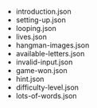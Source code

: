 - introduction.json
- setting-up.json
- looping.json
- lives.json
- hangman-images.json
- available-letters.json
- invalid-input.json
- game-won.json
- hint.json
- difficulty-level.json
- lots-of-words.json